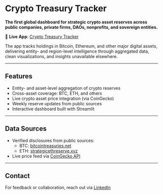 # Crypto Treasury Tracker

**The first global dashboard for strategic crypto asset reserves across public companies, private firms, DAOs, nonprofits, and sovereign entities.**  

🔗 **Live App**: [Crypto Treasury Tracker](https://crypto-treasury-tracker.streamlit.app/)

The app tracks holdings in Bitcoin, Ethereum, and other major digital assets, delivering entity- and region-level intelligence through aggregated data, clean visualizations, and insights unavailable elsewhere.

---

## Features

- Entity- and asset-level aggregation of crypto reserves
- Cross-asset coverage: BTC, ETH, and others
- Live crypto asset price integration (via CoinGecko)
- Weekly reserve updates from public sources
- Interactive dashboard built with Streamlit

---

## Data Sources

- Verified disclosures from public sources:
    - BTC: [bitcointreasuries.net](https://bitcointreasuries.net/)
    - ETH: [strategicethreserve.xyz](https://www.strategicethreserve.xyz/?ref=bankless.ghost.io)
- Live price feed via [CoinGecko API](https://docs.coingecko.com/reference/simple-price)

---

## Contact

For feedback or collaboration, reach out via [LinkedIn](https://www.linkedin.com/in/bennyschellinger)
